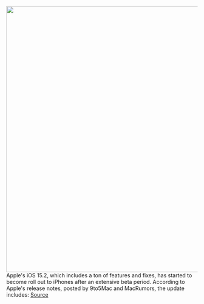 <img src='https://cdn.vox-cdn.com/thumbor/sMH9WlmAL8yfHUQQ7Z6Sq5czBPg=/0x0:2040x1360/1200x800/filters:focal(857x517:1183x843)/cdn.vox-cdn.com/uploads/chorus_image/image/70265498/acastro_180604_1777_apple_wwdc_0004.0.jpg' width='700px' /><br/>
Apple's iOS 15.2, which includes a ton of features and fixes, has started to become roll out to iPhones after an extensive beta period. According to Apple's release notes, posted by 9to5Mac and MacRumors, the update includes:
<a href='https://www.theverge.com/2021/12/13/22828226/apple-ios-15-2-iphone-update-digital-legacy-music-macro-app-privacy'> Source <a/>